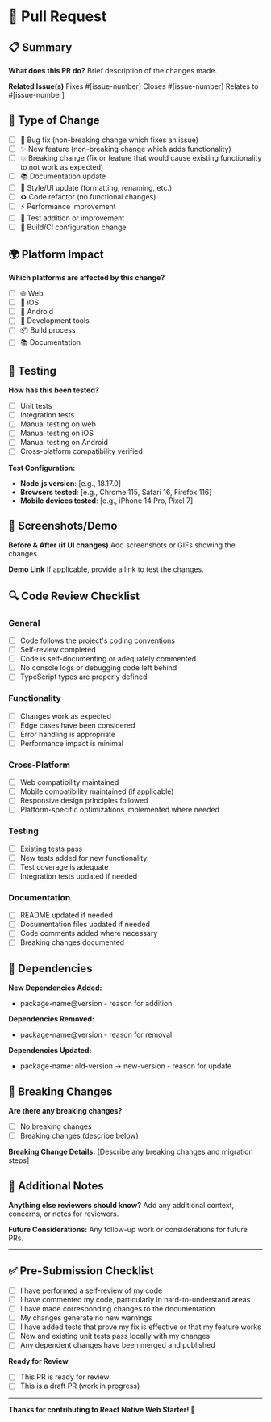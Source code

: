 # 🚀 Pull Request

## 📋 Summary

**What does this PR do?**
Brief description of the changes made.

**Related Issue(s)**
Fixes #[issue-number]
Closes #[issue-number]
Relates to #[issue-number]

## 🔄 Type of Change

- [ ] 🐛 Bug fix (non-breaking change which fixes an issue)
- [ ] ✨ New feature (non-breaking change which adds functionality)
- [ ] 💥 Breaking change (fix or feature that would cause existing functionality to not work as expected)
- [ ] 📚 Documentation update
- [ ] 🎨 Style/UI update (formatting, renaming, etc.)
- [ ] ♻️ Code refactor (no functional changes)
- [ ] ⚡ Performance improvement
- [ ] 🧪 Test addition or improvement
- [ ] 🔧 Build/CI configuration change

## 🌍 Platform Impact

**Which platforms are affected by this change?**
- [ ] 🌐 Web
- [ ] 📱 iOS
- [ ] 🤖 Android
- [ ] 🔧 Development tools
- [ ] 📦 Build process
- [ ] 📚 Documentation

## 🧪 Testing

**How has this been tested?**
- [ ] Unit tests
- [ ] Integration tests
- [ ] Manual testing on web
- [ ] Manual testing on iOS
- [ ] Manual testing on Android
- [ ] Cross-platform compatibility verified

**Test Configuration:**
- **Node.js version**: [e.g., 18.17.0]
- **Browsers tested**: [e.g., Chrome 115, Safari 16, Firefox 116]
- **Mobile devices tested**: [e.g., iPhone 14 Pro, Pixel 7]

## 📸 Screenshots/Demo

**Before & After (if UI changes)**
Add screenshots or GIFs showing the changes.

**Demo Link**
If applicable, provide a link to test the changes.

## 🔍 Code Review Checklist

### **General**
- [ ] Code follows the project's coding conventions
- [ ] Self-review completed
- [ ] Code is self-documenting or adequately commented
- [ ] No console logs or debugging code left behind
- [ ] TypeScript types are properly defined

### **Functionality**
- [ ] Changes work as expected
- [ ] Edge cases have been considered
- [ ] Error handling is appropriate
- [ ] Performance impact is minimal

### **Cross-Platform**
- [ ] Web compatibility maintained
- [ ] Mobile compatibility maintained (if applicable)
- [ ] Responsive design principles followed
- [ ] Platform-specific optimizations implemented where needed

### **Testing**
- [ ] Existing tests pass
- [ ] New tests added for new functionality
- [ ] Test coverage is adequate
- [ ] Integration tests updated if needed

### **Documentation**
- [ ] README updated if needed
- [ ] Documentation files updated if needed
- [ ] Code comments added where necessary
- [ ] Breaking changes documented

## 🔗 Dependencies

**New Dependencies Added:**
- package-name@version - reason for addition

**Dependencies Removed:**
- package-name@version - reason for removal

**Dependencies Updated:**
- package-name: old-version → new-version - reason for update

## 🚨 Breaking Changes

**Are there any breaking changes?**
- [ ] No breaking changes
- [ ] Breaking changes (describe below)

**Breaking Change Details:**
[Describe any breaking changes and migration steps]

## 📝 Additional Notes

**Anything else reviewers should know?**
Add any additional context, concerns, or notes for reviewers.

**Future Considerations:**
Any follow-up work or considerations for future PRs.

---

## ✅ Pre-Submission Checklist

- [ ] I have performed a self-review of my code
- [ ] I have commented my code, particularly in hard-to-understand areas
- [ ] I have made corresponding changes to the documentation
- [ ] My changes generate no new warnings
- [ ] I have added tests that prove my fix is effective or that my feature works
- [ ] New and existing unit tests pass locally with my changes
- [ ] Any dependent changes have been merged and published

**Ready for Review**
- [ ] This PR is ready for review
- [ ] This is a draft PR (work in progress)

---

**Thanks for contributing to React Native Web Starter! 🙏**
